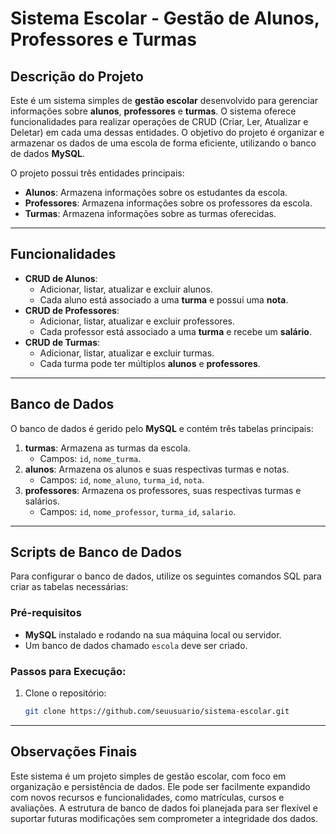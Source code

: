 # Sistema Escolar - Gestão de Alunos, Professores e Turmas

## Descrição do Projeto
Este é um sistema simples de **gestão escolar** desenvolvido para gerenciar informações sobre **alunos**, **professores** e **turmas**. O sistema oferece funcionalidades para realizar operações de CRUD (Criar, Ler, Atualizar e Deletar) em cada uma dessas entidades. O objetivo do projeto é organizar e armazenar os dados de uma escola de forma eficiente, utilizando o banco de dados **MySQL**.

O projeto possui três entidades principais:
- **Alunos**: Armazena informações sobre os estudantes da escola.
- **Professores**: Armazena informações sobre os professores da escola.
- **Turmas**: Armazena informações sobre as turmas oferecidas.

---

## Funcionalidades
- **CRUD de Alunos**:
  - Adicionar, listar, atualizar e excluir alunos.
  - Cada aluno está associado a uma **turma** e possui uma **nota**.
- **CRUD de Professores**:
  - Adicionar, listar, atualizar e excluir professores.
  - Cada professor está associado a uma **turma** e recebe um **salário**.
- **CRUD de Turmas**:
  - Adicionar, listar, atualizar e excluir turmas.
  - Cada turma pode ter múltiplos **alunos** e **professores**.

---

## Banco de Dados
O banco de dados é gerido pelo **MySQL** e contém três tabelas principais:

1. **turmas**: Armazena as turmas da escola.
   - Campos: `id`, `nome_turma`.
2. **alunos**: Armazena os alunos e suas respectivas turmas e notas.
   - Campos: `id`, `nome_aluno`, `turma_id`, `nota`.
3. **professores**: Armazena os professores, suas respectivas turmas e salários.
   - Campos: `id`, `nome_professor`, `turma_id`, `salario`.

---

## Scripts de Banco de Dados
Para configurar o banco de dados, utilize os seguintes comandos SQL para criar as tabelas necessárias:


### Pré-requisitos
- **MySQL** instalado e rodando na sua máquina local ou servidor.
- Um banco de dados chamado `escola` deve ser criado.

### Passos para Execução:
1. Clone o repositório:
   ```bash
   git clone https://github.com/seuusuario/sistema-escolar.git

 ---

  ## Observações Finais
Este sistema é um projeto simples de gestão escolar, com foco em organização e persistência de dados. Ele pode ser facilmente expandido com novos recursos e funcionalidades, 
como matrículas, cursos e avaliações. A estrutura de banco de dados foi planejada para ser flexível e suportar futuras modificações sem comprometer a integridade dos dados.

